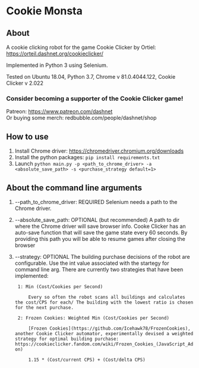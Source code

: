 # Cookie Monsta

## About

A cookie clicking robot for the game Cookie Clicker by Ortiel: https://orteil.dashnet.org/cookieclicker/  

Implemented in Python 3 using Selenium.  

Tested on Ubuntu 18.04, Python 3.7, Chrome v 81.0.4044.122, Cookie Clicker v 2.022

### Consider becoming a supporter of the Cookie Clicker game! 
Patreon: https://www.patreon.com/dashnet \
Or buying some merch: redbubble.com/people/dashnet/shop


## How to use

1) Install Chrome driver: https://chromedriver.chromium.org/downloads
2) Install the python packages: `pip install requirements.txt`
3) Launch `python main.py -p <path_to_chrome_driver> -a <absolute_save_path> -s <purchase_strategy default=1>`

## About the command line arguments


1) --path_to_chrome_driver: REQUIRED Selenium needs a path to the Chrome driver.

2) --absolute_save_path: OPTIONAL (but recommended) A path to dir where the Chrome driver will save browser info.  Cooke Clicker has an auto-save function that will save the game state every 60 seconds.  By providing this path you will be able to resume games after closing the browser

3) --strategy: OPTIONAL The building purchase decisions of the robot are configurable.  Use the int value associated with the startegy for command line arg. There are currently two strategies that have been implemented:

        1: Min (Cost/Cookies per Second)

            Every so often the robot scans all buildings and calculates the cost/CPS for each/ The building with the lowest ratio is chosen for the next purchase.

        2: Frozen Cookies: Weighted Min (Cost/Cookies per Second)

            [Frozen Cookies](https://github.com/Icehawk78/FrozenCookies), another Cookie Clicker automator, experimentally devised a weighted strategy for optimal building purchase: https://cookieclicker.fandom.com/wiki/Frozen_Cookies_(JavaScript_Add-on)

            1.15 * (Cost/current CPS) + (Cost/delta CPS) 


